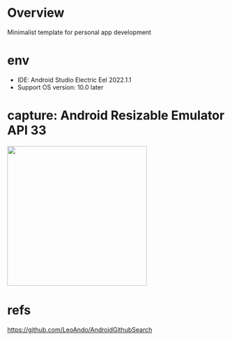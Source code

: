 # Overview
Minimalist template for personal app development<br>

# env
- IDE: Android Studio Electric Eel 2022.1.1
- Support OS version: 10.0 later

# capture: Android Resizable Emulator API 33

<img src="https://user-images.githubusercontent.com/16476224/221370600-f565fb36-1425-4e0d-8834-4ed114329736.png" width=320 />

# refs
https://github.com/LeoAndo/AndroidGithubSearch<br>
